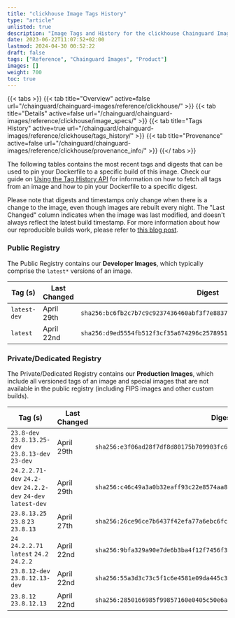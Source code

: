 ```yaml
---
title: "clickhouse Image Tags History"
type: "article"
unlisted: true
description: "Image Tags and History for the clickhouse Chainguard Image"
date: 2023-06-22T11:07:52+02:00
lastmod: 2024-04-30 00:52:22
draft: false
tags: ["Reference", "Chainguard Images", "Product"]
images: []
weight: 700
toc: true
---
```


{{< tabs >}}
{{< tab title="Overview" active=false url="/chainguard/chainguard-images/reference/clickhouse/" >}}
{{< tab title="Details" active=false url="/chainguard/chainguard-images/reference/clickhouse/image_specs/" >}}
{{< tab title="Tags History" active=true url="/chainguard/chainguard-images/reference/clickhouse/tags_history/" >}}
{{< tab title="Provenance" active=false url="/chainguard/chainguard-images/reference/clickhouse/provenance_info/" >}}
{{</ tabs >}}

The following tables contains the most recent tags and digests that can be used to pin your Dockerfile to a specific build of this image. Check our guide on [Using the Tag History API](/chainguard/chainguard-images/using-the-tag-history-api/) for information on how to fetch all tags from an image and how to pin your Dockerfile to a specific digest.

Please note that digests and timestamps only change when there is a change to the image, even though images are rebuilt every night. The "Last Changed" column indicates when the image was last modified, and doesn't always reflect the latest build timestamp. For more information about how our reproducible builds work, please refer to [this blog post](https://www.chainguard.dev/unchained/reproducing-chainguards-reproducible-image-builds).

### Public Registry
The Public Registry contains our **Developer Images**, which typically comprise the `latest*` versions of an image.

| Tag (s)       | Last Changed | Digest                                                                    |
|---------------|--------------|---------------------------------------------------------------------------|
|  `latest-dev` | April 29th   | `sha256:bc6fb2c7b7c9c9237436460abf3f7e883705479782caf8785e3f561ee08afcb3` |
|  `latest`     | April 22nd   | `sha256:d9ed5554fb512f3cf35a674296c25789518e226703096bd1f00f770a7d2b0f1a` |


### Private/Dedicated Registry
The Private/Dedicated Registry contains our **Production Images**, which include all versioned tags of an image and special images that are not available in the public registry (including FIPS images and other custom builds).

| Tag (s)                                                        | Last Changed | Digest                                                                    |
|----------------------------------------------------------------|--------------|---------------------------------------------------------------------------|
|  `23.8-dev` `23.8.13.25-dev` `23.8.13-dev` `23-dev`            | April 29th   | `sha256:e3f06ad28f7df8d80175b709903fc6defaa779bb8f62a4a2e99dd8482e81941a` |
|  `24.2.2.71-dev` `24.2-dev` `24.2.2-dev` `24-dev` `latest-dev` | April 29th   | `sha256:c46c49a3a0b32eaff93c22e8574aa8b26665a51aa0cd7c7591429b2349fad0d1` |
|  `23.8.13.25` `23.8` `23` `23.8.13`                            | April 27th   | `sha256:26ce96ce7b6437f42efa77a6ebc6fc7080300ee52a498d052655395d61af4983` |
|  `24` `24.2.2.71` `latest` `24.2` `24.2.2`                     | April 22nd   | `sha256:9bfa329a90e7de6b3ba4f12f7456f3eddde75d96a2305c1ad63de1f7445bc678` |
|  `23.8.12-dev` `23.8.12.13-dev`                                | April 22nd   | `sha256:55a3d3c73c5f1c6e4581e09da445c36a77fc40dc37b74b39960c16f6597fc107` |
|  `23.8.12` `23.8.12.13`                                        | April 22nd   | `sha256:2850166985f99857160e0405c50e6a44fdff852943248e302209e6b2493293e3` |

